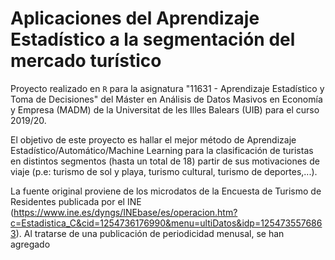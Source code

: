 # Aplicaciones del Aprendizaje Estadístico a la segmentación del mercado turístico

Proyecto realizado en `R` para la asignatura "11631 - Aprendizaje Estadístico y Toma de Decisiones" del Máster en Análisis de Datos Masivos en Economía y Empresa (MADM) de la Universitat de les Illes Balears (UIB) para el curso 2019/20.


El objetivo de este proyecto es hallar el mejor método de Aprendizaje Estadístico/Automático/Machine Learning para la clasificación de turistas en distintos segmentos (hasta un total de 18)  partir de sus motivaciones de viaje (p.e: turismo de sol y playa, turismo cultural, turismo de deportes,...).


La fuente original proviene de los microdatos de la Encuesta de Turismo de Residentes publicada por el INE (https://www.ine.es/dyngs/INEbase/es/operacion.htm?c=Estadistica_C&cid=1254736176990&menu=ultiDatos&idp=1254735576863). Al tratarse de una publicación de periodicidad menusal, se han agregado 


